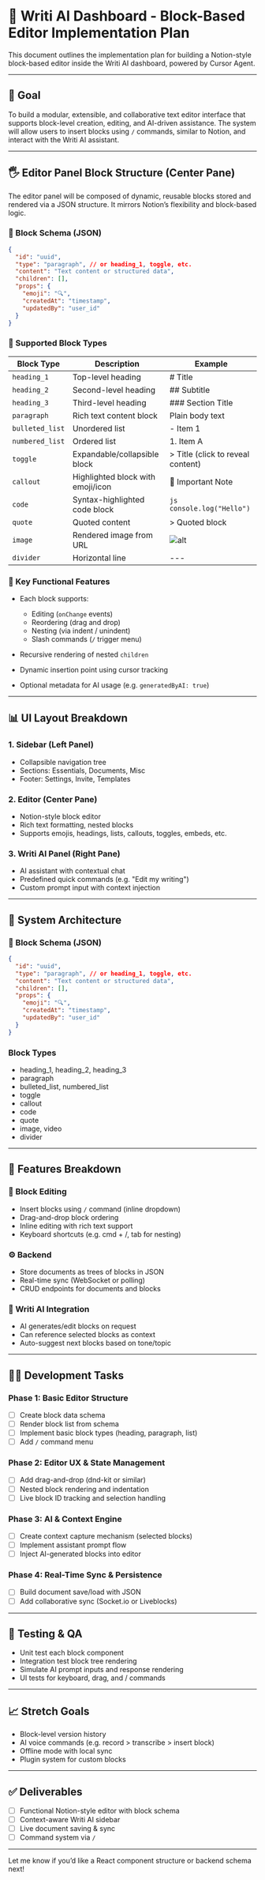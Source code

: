 # 🧠 Writi AI Dashboard - Block-Based Editor Implementation Plan

This document outlines the implementation plan for building a Notion-style block-based editor inside the Writi AI dashboard, powered by Cursor Agent.

---

## 📌 Goal

To build a modular, extensible, and collaborative text editor interface that supports block-level creation, editing, and AI-driven assistance. The system will allow users to insert blocks using `/` commands, similar to Notion, and interact with the Writi AI assistant.

---

## 🖐️ Editor Panel Block Structure (Center Pane)

The editor panel will be composed of dynamic, reusable blocks stored and rendered via a JSON structure. It mirrors Notion’s flexibility and block-based logic.

### 📆 Block Schema (JSON)

```json
{
  "id": "uuid",
  "type": "paragraph", // or heading_1, toggle, etc.
  "content": "Text content or structured data",
  "children": [],
  "props": {
    "emoji": "🔍",
    "createdAt": "timestamp",
    "updatedBy": "user_id"
  }
}
```

### 📃 Supported Block Types

| Block Type      | Description                       | Example                           |
| --------------- | --------------------------------- | --------------------------------- |
| `heading_1`     | Top-level heading                 | # Title                           |
| `heading_2`     | Second-level heading              | ## Subtitle                       |
| `heading_3`     | Third-level heading               | ### Section Title                 |
| `paragraph`     | Rich text content block           | Plain body text                   |
| `bulleted_list` | Unordered list                    | - Item 1                          |
| `numbered_list` | Ordered list                      | 1. Item A                         |
| `toggle`        | Expandable/collapsible block      | > Title (click to reveal content) |
| `callout`       | Highlighted block with emoji/icon | 🚀 Important Note                 |
| `code`          | Syntax-highlighted code block     | `js console.log("Hello") `        |
| `quote`         | Quoted content                    | > Quoted block                    |
| `image`         | Rendered image from URL           | ![alt](image_url)                 |
| `divider`       | Horizontal line                   | ---                               |

### 🚀 Key Functional Features

* Each block supports:

  * Editing (`onChange` events)
  * Reordering (drag and drop)
  * Nesting (via indent / unindent)
  * Slash commands (`/` trigger menu)
* Recursive rendering of nested `children`
* Dynamic insertion point using cursor tracking
* Optional metadata for AI usage (e.g. `generatedByAI: true`)

---

## 📊 UI Layout Breakdown

### 1. **Sidebar (Left Panel)**

* Collapsible navigation tree
* Sections: Essentials, Documents, Misc
* Footer: Settings, Invite, Templates

### 2. **Editor (Center Pane)**

* Notion-style block editor
* Rich text formatting, nested blocks
* Supports emojis, headings, lists, callouts, toggles, embeds, etc.

### 3. **Writi AI Panel (Right Pane)**

* AI assistant with contextual chat
* Predefined quick commands (e.g. "Edit my writing")
* Custom prompt input with context injection

---

## 🔧 System Architecture

### 📆 Block Schema (JSON)

```json
{
  "id": "uuid",
  "type": "paragraph", // or heading_1, toggle, etc.
  "content": "Text content or structured data",
  "children": [],
  "props": {
    "emoji": "🔍",
    "createdAt": "timestamp",
    "updatedBy": "user_id"
  }
}
```

### Block Types

* heading\_1, heading\_2, heading\_3
* paragraph
* bulleted\_list, numbered\_list
* toggle
* callout
* code
* quote
* image, video
* divider

---

## 🧐 Features Breakdown

### 🧱 Block Editing

* Insert blocks using `/` command (inline dropdown)
* Drag-and-drop block ordering
* Inline editing with rich text support
* Keyboard shortcuts (e.g. cmd + /, tab for nesting)

### ⚙️ Backend

* Store documents as trees of blocks in JSON
* Real-time sync (WebSocket or polling)
* CRUD endpoints for documents and blocks

### 🧠 Writi AI Integration

* AI generates/edit blocks on request
* Can reference selected blocks as context
* Auto-suggest next blocks based on tone/topic

---

## 🧑‍💻 Development Tasks

### Phase 1: Basic Editor Structure

* [ ] Create block data schema
* [ ] Render block list from schema
* [ ] Implement basic block types (heading, paragraph, list)
* [ ] Add `/` command menu

### Phase 2: Editor UX & State Management

* [ ] Add drag-and-drop (dnd-kit or similar)
* [ ] Nested block rendering and indentation
* [ ] Live block ID tracking and selection handling

### Phase 3: AI & Context Engine

* [ ] Create context capture mechanism (selected blocks)
* [ ] Implement assistant prompt flow
* [ ] Inject AI-generated blocks into editor

### Phase 4: Real-Time Sync & Persistence

* [ ] Build document save/load with JSON
* [ ] Add collaborative sync (Socket.io or Liveblocks)

---

## 🔪 Testing & QA

* Unit test each block component
* Integration test block tree rendering
* Simulate AI prompt inputs and response rendering
* UI tests for keyboard, drag, and / commands

---

## 📈 Stretch Goals

* Block-level version history
* AI voice commands (e.g. record > transcribe > insert block)
* Offline mode with local sync
* Plugin system for custom blocks

---

## ✅ Deliverables

* [ ] Functional Notion-style editor with block schema
* [ ] Context-aware Writi AI sidebar
* [ ] Live document saving & sync
* [ ] Command system via `/`

---

Let me know if you’d like a React component structure or backend schema next!
